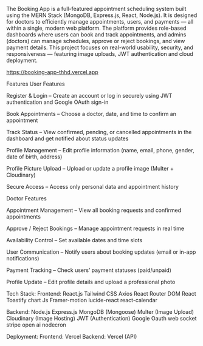 The Booking App is a full-featured appointment scheduling system built using the MERN Stack (MongoDB, Express.js, React, Node.js).
It is designed for doctors to efficiently manage appointments, users, and payments — all within a single, modern web platform.
The platform provides role-based dashboards where users can book and track appointments, and admins (doctors) can manage schedules, approve or reject bookings, and view payment details.
This project focuses on real-world usability, security, and responsiveness — featuring image uploads, JWT authentication and cloud deployment.

https://booking-app-thhd.vercel.app

Features
User Features

Register & Login – Create an account or log in securely using JWT authentication and Google OAuth sign-in

Book Appointments – Choose a doctor, date, and time to confirm an appointment

Track Status – View confirmed, pending, or cancelled appointments in the dashboard and get notified about status updates

Profile Management – Edit profile information (name, email, phone, gender, date of birth, address)

Profile Picture Upload – Upload or update a profile image (Multer + Cloudinary)

Secure Access – Access only personal data and appointment history

Doctor Features

Appointment Management – View all booking requests and confirmed appointments

Approve / Reject Bookings – Manage appointment requests in real time

Availability Control – Set available dates and time slots

User Communication – Notify users about booking updates (email or in-app notifications)

Payment Tracking – Check users’ payment statuses (paid/unpaid)

Profile Update – Edit profile details and upload a professional photo

Tech Stack:
Frontend:
React.js
Tailwind CSS
Axios
React Router DOM
React Toastify
chart Js
Framer-motion
lucide-react
react-calendar

Backend:
Node.js
Express.js
MongoDB (Mongoose)
Multer (Image Upload)
Cloudinary (Image Hosting)
JWT (Authentication)
Google Oauth
web socket
stripe 
open ai
nodecron

Deployment:
Frontend: Vercel
Backend: Vercel (API)
